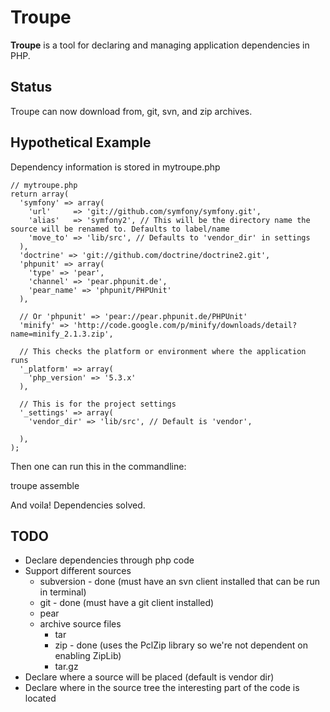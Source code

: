 Troupe
======

**Troupe** is a tool for declaring and managing application dependencies in PHP.

Status
------

Troupe can now download from, git, svn, and zip archives.

Hypothetical Example
--------------------

Dependency information is stored in mytroupe.php

    // mytroupe.php
    return array(
      'symfony' => array(
        'url'     => 'git://github.com/symfony/symfony.git',
        'alias'   => 'symfony2', // This will be the directory name the source will be renamed to. Defaults to label/name
        'move_to' => 'lib/src', // Defaults to 'vendor_dir' in settings
      ),
      'doctrine' => 'git://github.com/doctrine/doctrine2.git',
      'phpunit' => array(
        'type' => 'pear',
        'channel' => 'pear.phpunit.de',
        'pear_name' => 'phpunit/PHPUnit'
      ),
      
      // Or 'phpunit' => 'pear://pear.phpunit.de/PHPUnit'
      'minify' => 'http://code.google.com/p/minify/downloads/detail?name=minify_2.1.3.zip',
      
      // This checks the platform or environment where the application runs
      '_platform' => array(
        'php_version' => '5.3.x'
      ),
      
      // This is for the project settings
      '_settings' => array(
        'vendor_dir' => 'lib/src', // Default is 'vendor',
        
      ),
    );

Then one can run this in the commandline:

   troupe assemble

And voila! Dependencies solved.

TODO
-----

- Declare dependencies through php code
- Support different sources
  - subversion - done (must have an svn client installed that can be run in terminal)
  - git - done (must have a git client installed)
  - pear
  - archive source files
    - tar 
    - zip - done (uses the PclZip library so we're not dependent on enabling ZipLib)
    - tar.gz
- Declare where a source will be placed (default is vendor dir)
- Declare where in the source tree the interesting part of the code is located

